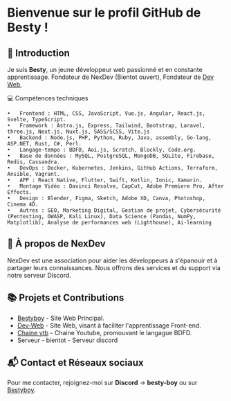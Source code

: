 # Bienvenue sur le profil GitHub de Besty !

## 👋 Introduction
Je suis **Besty**, un jeune développeur web passionné et en constante apprentissage. 
Fondateur de NexDev (Bientot ouvert),
Fondateur de [Dev Web](https://dev-web.me),


💻 Compétences techniques

	•	Frontend : HTML, CSS, JavaScript, Vue.js, Angular, React.js, Svelte, TypeScript.
	•	Framework : Astro.js, Express, Tailwind, Bootstrap, Laravel, three.js, Next.js, Nuxt.js, SASS/SCSS, Vite.js
	•	Backend : Node.js, PHP, Python, Ruby, Java, assembly, Go-lang, ASP.NET, Rust, C#, Perl.
	•	Langage-tempo : BDFD, Aoi.js, Scratch, Blockly, Code.org.
	•	Base de données : MySQL, PostgreSQL, MongoDB, SQLite, Firebase, Redis, Cassandra.
	•	DevOps : Docker, Kubernetes, Jenkins, GitHub Actions, Terraform, Ansible, Vagrant.
	•	APP : React Native, Flutter, Swift, Kotlin, Ionic, Xamarin.
	•	Montage Vidéo : Davinci Resolve, CapCut, Adobe Premiere Pro, After Effects.
	•	Design : Blender, Figma, Sketch, Adobe XD, Canva, Photoshop, Cinema 4D.
	•	Autres : SEO, Marketing Digital, Gestion de projet, Cybersécurité (Pentesting, OWASP, Kali Linux), Data Science (Pandas, NumPy, Matplotlib), Analyse de performances web (Lighthouse), Ai-learning

## 🌟 À propos de NexDev
NexDev est une association pour aider les développeurs à s'épanouir et à partager leurs connaissances. Nous offrons des services et du support via notre serveur Discord.

## 📚 Projets et Contributions
- [Bestyboy](https://bestyboy.fr) - Site Web Principal.
- [Dev-Web](https://dev-web.me) - Site Web, visant à faciliter l'apprentissage Front-end.
- [Chaine ytb](https://www.youtube.com/@spartacusonytb) - Chaine Youtube, promouvant le langague BDFD.
- Serveur - bientot - Serveur discord

## 📬 Contact et Réseaux sociaux
Pour me contacter, rejoignez-moi sur **Discord** -> **besty-boy** ou sur [Bestyboy](https://bestyboy.fr/support).

